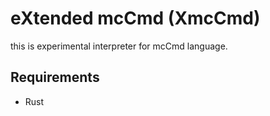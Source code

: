 # eXtended mcCmd (XmcCmd)

this is experimental interpreter for mcCmd language.

## Requirements

- Rust
